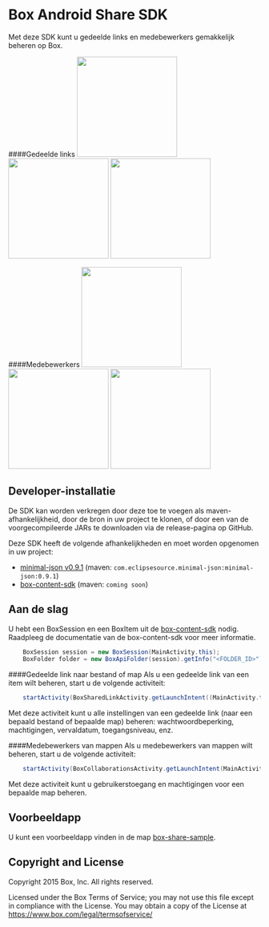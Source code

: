 Box Android Share SDK
==============
Met deze SDK kunt u gedeelde links en medebewerkers gemakkelijk beheren op Box.

####Gedeelde links
<img src="https://cloud.box.com/shared/static/cvdtf4475mf39r47s066de79ukpwlwwv.png" width="200"/>
<img src="https://cloud.box.com/shared/static/gqi9a9xzucjd9u9vkmf1zzwulbvnlbki.png" width="200"/>
<img src="https://cloud.box.com/shared/static/xh0n3ewuk1s68o9x8z195fgknqj41ij3.png" width="200"/>

####Medebewerkers
<img src="https://cloud.box.com/shared/static/855dkoj2nyk1obtiqpc2k5dr1o85tpp9.png" width="200"/>
<img src="https://cloud.box.com/shared/static/pz3ujyihzwd7du9bqtrn5cqveg5pzdqo.png" width="200"/>
<img src="https://cloud.box.com/shared/static/7r90gmo7zq3q4zs5otjvi0bf4s1ya01g.png" width="200"/>

Developer-installatie
--------------
De SDK kan worden verkregen door deze toe te voegen als maven-afhankelijkheid, door de bron in uw project te klonen, of door een van de voorgecompileerde JARs te downloaden via de release-pagina op GitHub.

Deze SDK heeft de volgende afhankelijkheden en moet worden opgenomen in uw project:
* [minimal-json v0.9.1](https://github.com/ralfstx/minimal-json) (maven: `com.eclipsesource.minimal-json:minimal-json:0.9.1`)
* [box-content-sdk](https://github.com/box/box-android-content-sdk) (maven: `coming soon`)

Aan de slag
--------------
U hebt een BoxSession en een BoxItem uit de [box-content-sdk](https://github.com/box/box-android-content-sdk) nodig. Raadpleeg de documentatie van de box-content-sdk voor meer informatie.
```java
    BoxSession session = new BoxSession(MainActivity.this);
    BoxFolder folder = new BoxApiFolder(session).getInfo("<FOLDER_ID>").send();
```

####Gedeelde link naar bestand of map
Als u een gedeelde link van een item wilt beheren, start u de volgende activiteit:
```java
    startActivity(BoxSharedLinkActivity.getLaunchIntent((MainActivity.this, folder, session));
```
Met deze activiteit kunt u alle instellingen van een gedeelde link (naar een bepaald bestand of bepaalde map) beheren: wachtwoordbeperking, machtigingen, vervaldatum, toegangsniveau, enz.

####Medebewerkers van mappen
Als u medebewerkers van mappen wilt beheren, start u de volgende activiteit:
```java
    startActivity(BoxCollaborationsActivity.getLaunchIntent(MainActivity.this, folder, session));
```
Met deze activiteit kunt u gebruikerstoegang en machtigingen voor een bepaalde map beheren. 

Voorbeeldapp
--------------
U kunt een voorbeeldapp vinden in de map [box-share-sample](../../tree/master/box-share-sample).

Copyright and License
---------------------
Copyright 2015 Box, Inc. All rights reserved.

Licensed under the Box Terms of Service; you may not use this file except in compliance with the License.
You may obtain a copy of the License at https://www.box.com/legal/termsofservice/

